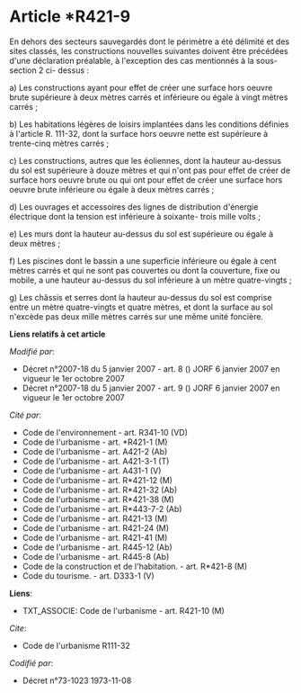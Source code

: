 # Article *R421-9

En dehors des secteurs sauvegardés dont le périmètre a été délimité et des sites classés, les constructions nouvelles
suivantes doivent être précédées d'une déclaration préalable, à l'exception des cas mentionnés à la sous-section 2 ci-
dessus :

a) Les constructions ayant pour effet de créer une surface hors oeuvre brute supérieure à deux mètres carrés et inférieure ou
égale à vingt mètres carrés ;

b) Les habitations légères de loisirs implantées dans les conditions définies à l'article R. 111-32, dont la surface hors
oeuvre nette est supérieure à trente-cinq mètres carrés ;

c) Les constructions, autres que les éoliennes, dont la hauteur au-dessus du sol est supérieure à douze mètres et qui n'ont
pas pour effet de créer de surface hors oeuvre brute ou qui ont pour effet de créer une surface hors oeuvre brute inférieure
ou égale à deux mètres carrés ;

d) Les ouvrages et accessoires des lignes de distribution d'énergie électrique dont la tension est inférieure à soixante-
trois mille volts ;

e) Les murs dont la hauteur au-dessus du sol est supérieure ou égale à deux mètres ;

f) Les piscines dont le bassin a une superficie inférieure ou égale à cent mètres carrés et qui ne sont pas couvertes ou dont
la couverture, fixe ou mobile, a une hauteur au-dessus du sol inférieure à un mètre quatre-vingts ;

g) Les châssis et serres dont la hauteur au-dessus du sol est comprise entre un mètre quatre-vingts et quatre mètres, et dont
la surface au sol n'excède pas deux mille mètres carrés sur une même unité foncière.

**Liens relatifs à cet article**

_Modifié par_:

  - Décret n°2007-18 du 5 janvier 2007 - art. 8 () JORF 6 janvier 2007 en vigueur le 1er octobre 2007
  - Décret n°2007-18 du 5 janvier 2007 - art. 9 () JORF 6 janvier 2007 en vigueur le 1er octobre 2007

_Cité par_:

  - Code de l'environnement - art. R341-10 (VD)
  - Code de l'urbanisme - art. *R421-1 (M)
  - Code de l'urbanisme - art. A421-2 (Ab)
  - Code de l'urbanisme - art. A421-3-1 (T)
  - Code de l'urbanisme - art. A431-1 (V)
  - Code de l'urbanisme - art. R*421-12 (M)
  - Code de l'urbanisme - art. R*421-32 (Ab)
  - Code de l'urbanisme - art. R*421-38 (M)
  - Code de l'urbanisme - art. R*443-7-2 (Ab)
  - Code de l'urbanisme - art. R421-13 (M)
  - Code de l'urbanisme - art. R421-24 (M)
  - Code de l'urbanisme - art. R421-41 (M)
  - Code de l'urbanisme - art. R445-12 (Ab)
  - Code de l'urbanisme - art. R445-8 (Ab)
  - Code de la construction et de l'habitation. - art. R*421-8 (M)
  - Code du tourisme. - art. D333-1 (V)

**Liens**:

  - TXT_ASSOCIE: Code de l'urbanisme - art. R421-10 (M)

_Cite_:

  - Code de l'urbanisme R111-32

_Codifié par_:

  - Décret n°73-1023 1973-11-08
